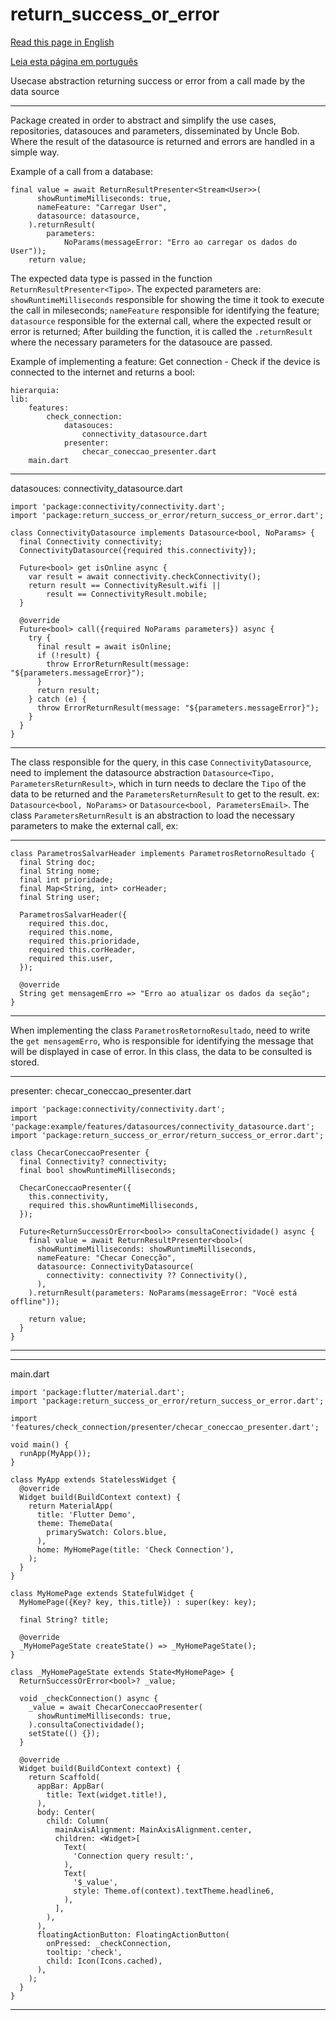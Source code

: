 # return_success_or_error

[Read this page in English](https://github.com/pwlimaverde/return_success_or_error/blob/master/README.md)

[Leia esta página em português](https://github.com/pwlimaverde/return_success_or_error/blob/master/README-pt.md)

Usecase abstraction returning success or error from a call made by the data source

----

Package created in order to abstract and simplify the use cases, repositories, datasouces and parameters, disseminated by Uncle Bob. Where the result of the datasource is returned and errors are handled in a simple way.

Example of a call from a database:

```
final value = await ReturnResultPresenter<Stream<User>>(
      showRuntimeMilliseconds: true,
      nameFeature: "Carregar User",
      datasource: datasource,
    ).returnResult(
        parameters:
            NoParams(messageError: "Erro ao carregar os dados do User"));
    return value;
```

The expected data type is passed in the function ```ReturnResultPresenter<Tipo>```. The expected parameters are:
```showRuntimeMilliseconds``` responsible for showing the time it took to execute the call in mileseconds;
```nameFeature``` responsible for identifying the feature;
```datasource``` responsible for the external call, where the expected result or error is returned;
After building the function, it is called the ```.returnResult``` where the necessary parameters for the datasouce are passed.

Example of implementing a feature:
Get connection - Check if the device is connected to the internet and returns a bool:

```
hierarquia:
lib:
    features:
        check_connection:
            datasouces:
                connectivity_datasource.dart
            presenter:
                checar_coneccao_presenter.dart
    main.dart
```
----
datasouces:
    connectivity_datasource.dart

```
import 'package:connectivity/connectivity.dart';
import 'package:return_success_or_error/return_success_or_error.dart';

class ConnectivityDatasource implements Datasource<bool, NoParams> {
  final Connectivity connectivity;
  ConnectivityDatasource({required this.connectivity});

  Future<bool> get isOnline async {
    var result = await connectivity.checkConnectivity();
    return result == ConnectivityResult.wifi ||
        result == ConnectivityResult.mobile;
  }

  @override
  Future<bool> call({required NoParams parameters}) async {
    try {
      final result = await isOnline;
      if (!result) {
        throw ErrorReturnResult(message: "${parameters.messageError}");
      }
      return result;
    } catch (e) {
      throw ErrorReturnResult(message: "${parameters.messageError}");
    }
  }
}
```
----
The class responsible for the query, in this case ```ConnectivityDatasource```, need to implement the datasource abstraction ```Datasource<Tipo, ParametersReturnResult>```, which in turn needs to declare the ```Tipo``` of the data to be returned and the ```ParametersReturnResult``` to get to the result.
ex: ```Datasource<bool, NoParams>``` or ```Datasource<bool, ParametersEmail>```. The class ```ParametersReturnResult``` is an abstraction to load the necessary parameters to make the external call, ex:

____
```
class ParametrosSalvarHeader implements ParametrosRetornoResultado {
  final String doc;
  final String nome;
  final int prioridade;
  final Map<String, int> corHeader;
  final String user;

  ParametrosSalvarHeader({
    required this.doc,
    required this.nome,
    required this.prioridade,
    required this.corHeader,
    required this.user,
  });

  @override
  String get mensagemErro => "Erro ao atualizar os dados da seção";
}
```
____

When implementing the class ```ParametrosRetornoResultado```, need to write the ```get mensagemErro```, who is responsible for identifying the message that will be displayed in case of error. In this class, the data to be consulted is stored.

----
presenter:
    checar_coneccao_presenter.dart

```    
import 'package:connectivity/connectivity.dart';
import 'package:example/features/datasources/connectivity_datasource.dart';
import 'package:return_success_or_error/return_success_or_error.dart';

class ChecarConeccaoPresenter {
  final Connectivity? connectivity;
  final bool showRuntimeMilliseconds;

  ChecarConeccaoPresenter({
    this.connectivity,
    required this.showRuntimeMilliseconds,
  });

  Future<ReturnSuccessOrError<bool>> consultaConectividade() async {
    final value = await ReturnResultPresenter<bool>(
      showRuntimeMilliseconds: showRuntimeMilliseconds,
      nameFeature: "Checar Conecção",
      datasource: ConnectivityDatasource(
        connectivity: connectivity ?? Connectivity(),
      ),
    ).returnResult(parameters: NoParams(messageError: "Você está offline"));

    return value;
  }
}
```
----

----
main.dart

```    
import 'package:flutter/material.dart';
import 'package:return_success_or_error/return_success_or_error.dart';

import 'features/check_connection/presenter/checar_coneccao_presenter.dart';

void main() {
  runApp(MyApp());
}

class MyApp extends StatelessWidget {
  @override
  Widget build(BuildContext context) {
    return MaterialApp(
      title: 'Flutter Demo',
      theme: ThemeData(
        primarySwatch: Colors.blue,
      ),
      home: MyHomePage(title: 'Check Connection'),
    );
  }
}

class MyHomePage extends StatefulWidget {
  MyHomePage({Key? key, this.title}) : super(key: key);

  final String? title;

  @override
  _MyHomePageState createState() => _MyHomePageState();
}

class _MyHomePageState extends State<MyHomePage> {
  ReturnSuccessOrError<bool>? _value;

  void _checkConnection() async {
    _value = await ChecarConeccaoPresenter(
      showRuntimeMilliseconds: true,
    ).consultaConectividade();
    setState(() {});
  }

  @override
  Widget build(BuildContext context) {
    return Scaffold(
      appBar: AppBar(
        title: Text(widget.title!),
      ),
      body: Center(
        child: Column(
          mainAxisAlignment: MainAxisAlignment.center,
          children: <Widget>[
            Text(
              'Connection query result:',
            ),
            Text(
              '$_value',
              style: Theme.of(context).textTheme.headline6,
            ),
          ],
        ),
      ),
      floatingActionButton: FloatingActionButton(
        onPressed: _checkConnection,
        tooltip: 'check',
        child: Icon(Icons.cached),
      ),
    );
  }
}
```
----